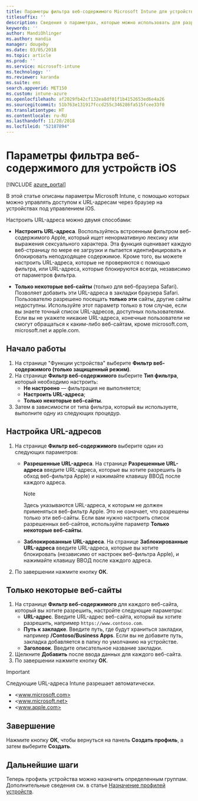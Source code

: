 ```yaml
---
title: Параметры фильтра веб-содержимого Microsoft Intune для устройств iOS
titlesuffix: ''
description: Сведения о параметрах, которые можно использовать для разрешения и блокирования доступа к веб-сайтам с устройств iOS в Microsoft Intune.
keywords: ''
author: MandiOhlinger
ms.author: mandia
manager: dougeby
ms.date: 03/05/2018
ms.topic: article
ms.prod: ''
ms.service: microsoft-intune
ms.technology: ''
ms.reviewer: karanda
ms.suite: ems
search.appverid: MET150
ms.custom: intune-azure
ms.openlocfilehash: af2029fb42cf132ea8df01f1b4152653ed6e4a26
ms.sourcegitcommit: 51b763e131917fccd255c346286fa515fcee33f0
ms.translationtype: HT
ms.contentlocale: ru-RU
ms.lasthandoff: 11/20/2018
ms.locfileid: "52187894"
---
```

# <a name="web-content-filter-settings-for-ios-devices"></a>Параметры фильтра веб-содержимого для устройств iOS

[!INCLUDE [azure_portal](./includes/azure_portal.md)]

В этой статье описаны параметры Microsoft Intune, с помощью которых можно управлять доступом к URL-адресам через браузер на устройствах под управлением iOS.

Настроить URL-адреса можно двумя способами:

- **Настроить URL-адреса**. Воспользуйтесь встроенным фильтром веб-содержимого Apple, который ищет ненормативную лексику или выражения сексуального характера. Эта функция оценивает каждую веб-страницу по мере ее загрузки и пытается идентифицировать и блокировать неподходящее содержимое. Кроме того, вы можете настроить URL-адреса, которые не проверяются с помощью фильтра, или URL-адреса, которые блокируются всегда, независимо от параметров фильтра.

- **Только некоторые веб-сайты** (только для веб-браузера Safari). Позволяет добавить эти URL-адреса в закладки браузера Safari. Пользователю разрешено посещать **только эти** сайты, другие сайты недоступны. Используйте этот параметр только в том случае, если вы знаете точный список URL-адресов, доступных пользователям.
Если вы не укажете никакие URL-адреса, конечные пользователи не смогут обращаться к каким-либо веб-сайтам, кроме microsoft.com, microsoft.net и apple.com.

## <a name="get-started"></a>Начало работы

1. На странице "Функции устройства" выберите **Фильтр веб-содержимого (только защищенный режим)**.
2. На странице **Фильтр веб-содержимого** выберите **Тип фильтра**, который необходимо настроить:
    - **Не настроено** — фильтрация не выполняется;
    - **Настроить URL-адреса**;
    - **Только некоторые веб-сайты**.
3. Затем в зависимости от типа фильтра, который вы используете, выполните одну из следующих процедур.


## <a name="configure-urls"></a>Настройка URL-адресов

1. На странице **Фильтр веб-содержимого** выберите один из следующих параметров:
   - **Разрешенные URL-адреса**. На странице **Разрешенные URL-адреса** введите URL-адреса, которые вы хотите разрешить (в обход веб-фильтра Apple) и нажимайте клавишу ВВОД после каждого адреса.
     > [!NOTE]
     > Здесь указываются URL-адреса, к которым не должен применяться веб-фильтр Apple. Это не означает, что разрешены только эти веб-сайты. Если вам нужно настроить список разрешенных веб-сайтов, используйте параметр **Только некоторые веб-сайты**.

   - **Заблокированные URL-адреса**. На странице **Заблокированные URL-адреса** введите URL-адреса, которые вы хотите блокировать (независимо от настроек веб-фильтра Apple), и нажимайте клавишу ВВОД после каждого адреса.
2. По завершении нажмите кнопку **ОК**.


## <a name="specific-websites-only"></a>Только некоторые веб-сайты

1. На странице **Фильтр веб-содержимого** для каждого веб-сайта, который вы хотите разрешить, настройте следующие параметры:
    - **URL-адрес**. Введите URL-адрес веб-сайта, который вы хотите разрешить, например `https://www.contoso.com`.
    - **Путь к закладке**. Введите путь, где будут храниться закладки, например **/Contoso/Business Apps**. Если вы не добавите путь, закладка добавляется в папку по умолчанию на устройстве.
    - **Заголовок**. Введите описательное название закладки.
2. Щелкните **Добавить** после ввода данных для каждого веб-сайта.
3. По завершении нажмите кнопку **ОК**.

> [!IMPORTANT]
> Следующие URL-адреса Intune разрешает автоматически.
> - <www.microsoft.com>
> - <www.microsoft.net>
> - <www.apple.com>

## <a name="finish-up"></a>Завершение

Нажмите кнопку **ОК**, чтобы вернуться на панель **Создать профиль**, а затем выберите **Создать**.

## <a name="next-steps"></a>Дальнейшие шаги

Теперь профиль устройства можно назначить определенным группам. Дополнительные сведения см. в статье [Назначение профилей устройств](device-profile-assign.md).
